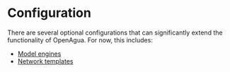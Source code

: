 # Configuration

There are several optional configurations that can significantly extend the functionality of OpenAgua. For now, this includes:

* [Model engines](user-guide/configuration/model-engines.md)
* [Network templates](user-guide/configuration/network-templates.md)